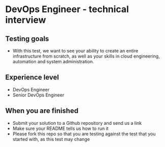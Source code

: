 # DevOps Engineer - technical interview

## Testing goals
- With this test, we want to see your ability to create an entire infrastructure from scratch, as well as your skills in cloud engineering, automation and system administration.

## Experience level
- DevOps Engineer
- Senior DevOps Engineer

## When you are finished
- Submit your solution to a Github repository and send us a link
- Make sure your README tells us how to run it
- Please fork this repo so that you are testing against the test that you started with, as this test may change
